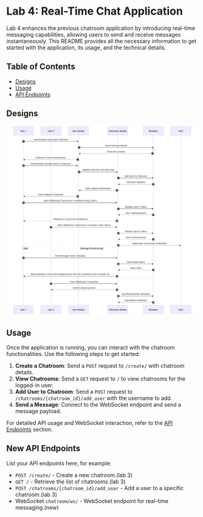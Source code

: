 
# Lab 4: Real-Time Chat Application

Lab 4 enhances the previous chatroom application by introducing real-time messaging capabilities, allowing users to send and receive messages instantaneously. This README provides all the necessary information to get started with the application, its usage, and the technical details.

## Table of Contents
- [Designs](#designs)
- [Usage](#usage)
- [API Endpoints](#api-endpoints)

## Designs

![chatdiagram](./designs/realtimechatflow.png)

## Usage

Once the application is running, you can interact with the chatroom functionalities. Use the following steps to get started:

1. **Create a Chatroom**: Send a `POST` request to `/create/` with chatroom details.
2. **View Chatrooms**: Send a `GET` request to `/` to view chatrooms for the logged-in user.
3. **Add User to Chatroom**: Send a `POST` request to `/chatrooms/{chatroom_id}/add_user` with the username to add.
4. **Send a Message**: Connect to the WebSocket endpoint and send a message payload.

For detailed API usage and WebSocket interaction, refer to the [API Endpoints](#api-endpoints) section.

## New API Endpoints

List your API endpoints here, for example:

- `POST /create/` - Create a new chatroom.(lab 3)
- `GET /` - Retrieve the list of chatrooms.(lab 3)
- `POST /chatrooms/{chatroom_id}/add_user` - Add a user to a specific chatroom.(lab 3)
- WebSocket `chatroom/ws/` - WebSocket endpoint for real-time messaging.(new)
